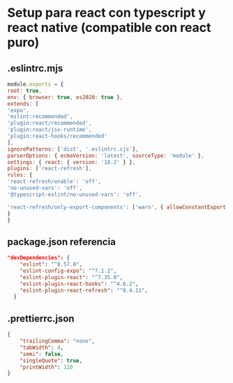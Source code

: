# Setup para react con typescript y react native (compatible con react puro)

## .eslintrc.mjs

```javascript
module.exports = {
root: true,
env: { browser: true, es2020: true },
extends: [
'expo',
'eslint:recommended',
'plugin:react/recommended',
'plugin:react/jsx-runtime',
'plugin:react-hooks/recommended'
],
ignorePatterns: ['dist', '.eslintrc.cjs'],
parserOptions: { ecmaVersion: 'latest', sourceType: 'module' },
settings: { react: { version: '18.2' } },
plugins: ['react-refresh'],
rules: {
'react-refresh/enable': 'off',
'no-unused-vars': 'off',
'@typescript-eslint/no-unused-vars': 'off',

'react-refresh/only-export-components': ['warn', { allowConstantExport: true }]
}
}
```

## package.json referencia

```json
"devDependencies": {
    "eslint": "^8.57.0",
    "eslint-config-expo": "^7.1.2",
    "eslint-plugin-react": "^7.35.0",
    "eslint-plugin-react-hooks": "^4.6.2",
    "eslint-plugin-react-refresh": "^0.4.11",
  }
```

## .prettierrc.json
```json
{
    "trailingComma": "none",
    "tabWidth": 4,
    "semi": false,
    "singleQuote": true,
    "printWidth": 120
}
```
